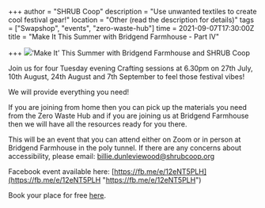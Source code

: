 +++
author = "SHRUB Coop"
description = "Use unwanted textiles to create cool festival gear!"
location = "Other (read the description for details)"
tags = ["Swapshop", "events", "zero-waste-hub"]
time = 2021-09-07T17:30:00Z
title = "Make It This Summer with Bridgend Farmhouse - Part IV"

+++
![](https://res.cloudinary.com/shrub-co-op/image/upload/v1626769224/shrubcoop.org/media/Make_It_this_summer_cover_1_ag4kbo.png)‘Make It’ This Summer with Bridgend Farmhouse and SHRUB Coop

Join us for four Tuesday evening Crafting sessions at 6.30pm on 27th July, 10th August, 24th August and 7th September to feel those festival vibes!

We will provide everything you need!

If you are joining from home then you can pick up the materials you need from the Zero Waste Hub and if you are joining us at Bridgend Farmhouse then we will have all the resources ready for you there.

This will be an event that you can attend either on Zoom or in person at Bridgend Farmhouse in the poly tunnel. If there are any concerns about accessibility, please email: billie.dunleviewood@shrubcoop.org

Facebook event available here: [https://fb.me/e/12eNT5PLH](https://fb.me/e/12eNT5PLH "https://fb.me/e/12eNT5PLH")

Book your place for free [here](https://www.eventbrite.co.uk/e/make-it-this-summer-with-bridgend-farmhouse-and-shrub-coop-tickets-163472162639?aff=ebdssbdestsearch).